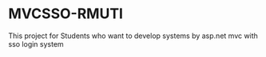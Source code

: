 # MVCSSO-RMUTI
This project for Students who want to develop systems by asp.net mvc with sso login system
